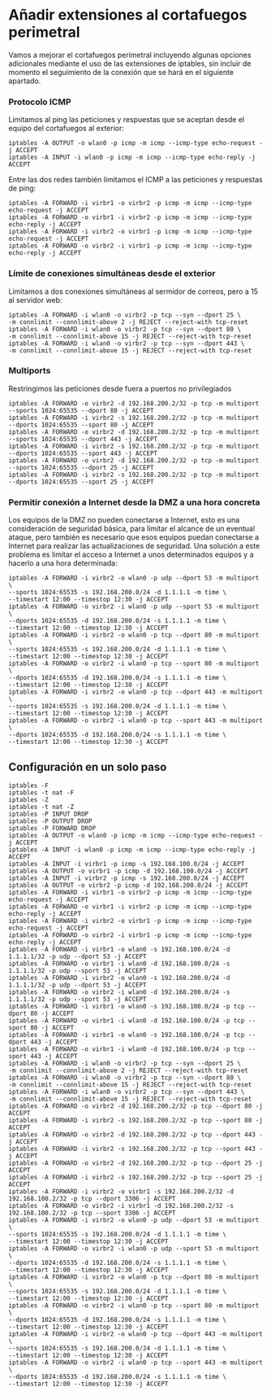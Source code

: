 # Añadir extensiones al cortafuegos perimetral

Vamos a mejorar el cortafuegos perimetral incluyendo algunas opciones
adicionales mediante el uso de las extensiones de iptables, sin
incluir de momento el seguimiento de la conexión que se hará en el
siguiente apartado.

### Protocolo ICMP

Limitamos al ping las peticiones y respuestas que se aceptan desde el
equipo del cortafuegos al exterior:

```
iptables -A OUTPUT -o wlan0 -p icmp -m icmp --icmp-type echo-request -j ACCEPT
iptables -A INPUT -i wlan0 -p icmp -m icmp --icmp-type echo-reply -j ACCEPT
```

Entre las dos redes también limitamos el ICMP a las peticiones y
respuestas de ping:

```
iptables -A FORWARD -i virbr1 -o virbr2 -p icmp -m icmp --icmp-type echo-request -j ACCEPT
iptables -A FORWARD -o virbr1 -i virbr2 -p icmp -m icmp --icmp-type echo-reply -j ACCEPT
iptables -A FORWARD -i virbr2 -o virbr1 -p icmp -m icmp --icmp-type echo-request -j ACCEPT
iptables -A FORWARD -o virbr2 -i virbr1 -p icmp -m icmp --icmp-type echo-reply -j ACCEPT
```

### Límite de conexiones simultáneas desde el exterior

Limitamos a dos conexiones simultáneas al sermidor de correos, pero a
15 al servidor web:
```
iptables -A FORWARD -i wlan0 -o virbr2 -p tcp --syn --dport 25 \ 
-m connlimit --connlimit-above 2 -j REJECT --reject-with tcp-reset
iptables -A FORWARD -i wlan0 -o virbr2 -p tcp --syn --dport 80 \
-m connlimit --connlimit-above 15 -j REJECT --reject-with tcp-reset
iptables -A FORWARD -i wlan0 -o virbr2 -p tcp --syn --dport 443 \
-m connlimit --connlimit-above 15 -j REJECT --reject-with tcp-reset
```

### Multiports

Restringimos las peticiones desde fuera a puertos no privilegiados

```
iptables -A FORWARD -o virbr2 -d 192.168.200.2/32 -p tcp -m multiport --sports 1024:65535 --dport 80 -j ACCEPT
iptables -A FORWARD -i virbr2 -s 192.168.200.2/32 -p tcp -m multiport --dports 1024:65535 --sport 80 -j ACCEPT
iptables -A FORWARD -o virbr2 -d 192.168.200.2/32 -p tcp -m multiport --sports 1024:65535 --dport 443 -j ACCEPT
iptables -A FORWARD -i virbr2 -s 192.168.200.2/32 -p tcp -m multiport --dports 1024:65535 --sport 443 -j ACCEPT
iptables -A FORWARD -o virbr2 -d 192.168.200.2/32 -p tcp -m multiport --sports 1024:65535 --dport 25 -j ACCEPT
iptables -A FORWARD -i virbr2 -s 192.168.200.2/32 -p tcp -m multiport --dports 1024:65535 --sport 25 -j ACCEPT
```

### Permitir conexión a Internet desde la DMZ a una hora concreta

Los equipos de la DMZ no pueden conectarse a Internet, esto es una
consideración de seguridad básica, para limitar el alcance de un
eventual ataque, pero también es necesario que esos equipos puedan
conectarse a Internet para realizar las actualizaciones de
seguridad. Una solución a este problema es limitar el acceso a
Internet a unos determinados equipos y a hacerlo a una hora
determinada:

```
iptables -A FORWARD -i virbr2 -o wlan0 -p udp --dport 53 -m multiport \
--sports 1024:65535 -s 192.168.200.0/24 -d 1.1.1.1 -m time \
--timestart 12:00 --timestop 12:30 -j ACCEPT
iptables -A FORWARD -o virbr2 -i wlan0 -p udp --sport 53 -m multiport \
--dports 1024:65535 -d 192.168.200.0/24 -s 1.1.1.1 -m time \
--timestart 12:00 --timestop 12:30 -j ACCEPT
iptables -A FORWARD -i virbr2 -o wlan0 -p tcp --dport 80 -m multiport \
--sports 1024:65535 -s 192.168.200.0/24 -d 1.1.1.1 -m time \
--timestart 12:00 --timestop 12:30 -j ACCEPT
iptables -A FORWARD -o virbr2 -i wlan0 -p tcp --sport 80 -m multiport \
--dports 1024:65535 -d 192.168.200.0/24 -s 1.1.1.1 -m time \
--timestart 12:00 --timestop 12:30 -j ACCEPT
iptables -A FORWARD -i virbr2 -o wlan0 -p tcp --dport 443 -m multiport \
--sports 1024:65535 -s 192.168.200.0/24 -d 1.1.1.1 -m time \
--timestart 12:00 --timestop 12:30 -j ACCEPT
iptables -A FORWARD -o virbr2 -i wlan0 -p tcp --sport 443 -m multiport \
--dports 1024:65535 -d 192.168.200.0/24 -s 1.1.1.1 -m time \
--timestart 12:00 --timestop 12:30 -j ACCEPT
```

## Configuración en un solo paso


```
iptables -F
iptables -t nat -F
iptables -Z
iptables -t nat -Z
iptables -P INPUT DROP
iptables -P OUTPUT DROP
iptables -P FORWARD DROP
iptables -A OUTPUT -o wlan0 -p icmp -m icmp --icmp-type echo-request -j ACCEPT
iptables -A INPUT -i wlan0 -p icmp -m icmp --icmp-type echo-reply -j ACCEPT
iptables -A INPUT -i virbr1 -p icmp -s 192.168.100.0/24 -j ACCEPT
iptables -A OUTPUT -o virbr1 -p icmp -d 192.168.100.0/24 -j ACCEPT
iptables -A INPUT -i virbr2 -p icmp -s 192.168.200.0/24 -j ACCEPT
iptables -A OUTPUT -o virbr2 -p icmp -d 192.168.200.0/24 -j ACCEPT
iptables -A FORWARD -i virbr1 -o virbr2 -p icmp -m icmp --icmp-type echo-request -j ACCEPT
iptables -A FORWARD -o virbr1 -i virbr2 -p icmp -m icmp --icmp-type echo-reply -j ACCEPT
iptables -A FORWARD -i virbr2 -o virbr1 -p icmp -m icmp --icmp-type echo-request -j ACCEPT
iptables -A FORWARD -o virbr2 -i virbr1 -p icmp -m icmp --icmp-type echo-reply -j ACCEPT
iptables -A FORWARD -i virbr1 -o wlan0 -s 192.168.100.0/24 -d 1.1.1.1/32 -p udp --dport 53 -j ACCEPT
iptables -A FORWARD -o virbr1 -i wlan0 -d 192.168.100.0/24 -s 1.1.1.1/32 -p udp --sport 53 -j ACCEPT
iptables -A FORWARD -i virbr2 -o wlan0 -s 192.168.200.0/24 -d 1.1.1.1/32 -p udp --dport 53 -j ACCEPT
iptables -A FORWARD -o virbr2 -i wlan0 -d 192.168.200.0/24 -s 1.1.1.1/32 -p udp --sport 53 -j ACCEPT
iptables -A FORWARD -i virbr1 -o wlan0 -s 192.168.100.0/24 -p tcp --dport 80 -j ACCEPT
iptables -A FORWARD -o virbr1 -i wlan0 -d 192.168.100.0/24 -p tcp --sport 80 -j ACCEPT
iptables -A FORWARD -i virbr1 -o wlan0 -s 192.168.100.0/24 -p tcp --dport 443 -j ACCEPT
iptables -A FORWARD -o virbr1 -i wlan0 -d 192.168.100.0/24 -p tcp --sport 443 -j ACCEPT
iptables -A FORWARD -i wlan0 -o virbr2 -p tcp --syn --dport 25 \ 
-m connlimit --connlimit-above 2 -j REJECT --reject-with tcp-reset
iptables -A FORWARD -i wlan0 -o virbr2 -p tcp --syn --dport 80 \
-m connlimit --connlimit-above 15 -j REJECT --reject-with tcp-reset
iptables -A FORWARD -i wlan0 -o virbr2 -p tcp --syn --dport 443 \
-m connlimit --connlimit-above 15 -j REJECT --reject-with tcp-reset
iptables -A FORWARD -o virbr2 -d 192.168.200.2/32 -p tcp --dport 80 -j ACCEPT
iptables -A FORWARD -i virbr2 -s 192.168.200.2/32 -p tcp --sport 80 -j ACCEPT
iptables -A FORWARD -o virbr2 -d 192.168.200.2/32 -p tcp --dport 443 -j ACCEPT
iptables -A FORWARD -i virbr2 -s 192.168.200.2/32 -p tcp --sport 443 -j ACCEPT
iptables -A FORWARD -o virbr2 -d 192.168.200.2/32 -p tcp --dport 25 -j ACCEPT
iptables -A FORWARD -i virbr2 -s 192.168.200.2/32 -p tcp --sport 25 -j ACCEPT
iptables -A FORWARD -i virbr2 -o virbr1 -s 192.168.200.2/32 -d 192.168.100.2/32 -p tcp --dport 3306 -j ACCEPT
iptables -A FORWARD -o virbr2 -i virbr1 -d 192.168.200.2/32 -s 192.168.100.2/32 -p tcp --sport 3306 -j ACCEPT
iptables -A FORWARD -i virbr2 -o wlan0 -p udp --dport 53 -m multiport \
--sports 1024:65535 -s 192.168.200.0/24 -d 1.1.1.1 -m time \
--timestart 12:00 --timestop 12:30 -j ACCEPT
iptables -A FORWARD -o virbr2 -i wlan0 -p udp --sport 53 -m multiport \
--dports 1024:65535 -d 192.168.200.0/24 -s 1.1.1.1 -m time \
--timestart 12:00 --timestop 12:30 -j ACCEPT
iptables -A FORWARD -i virbr2 -o wlan0 -p tcp --dport 80 -m multiport \
--sports 1024:65535 -s 192.168.200.0/24 -d 1.1.1.1 -m time \
--timestart 12:00 --timestop 12:30 -j ACCEPT
iptables -A FORWARD -o virbr2 -i wlan0 -p tcp --sport 80 -m multiport \
--dports 1024:65535 -d 192.168.200.0/24 -s 1.1.1.1 -m time \
--timestart 12:00 --timestop 12:30 -j ACCEPT
iptables -A FORWARD -i virbr2 -o wlan0 -p tcp --dport 443 -m multiport \
--sports 1024:65535 -s 192.168.200.0/24 -d 1.1.1.1 -m time \
--timestart 12:00 --timestop 12:30 -j ACCEPT
iptables -A FORWARD -o virbr2 -i wlan0 -p tcp --sport 443 -m multiport \
--dports 1024:65535 -d 192.168.200.0/24 -s 1.1.1.1 -m time \
--timestart 12:00 --timestop 12:30 -j ACCEPT
```

